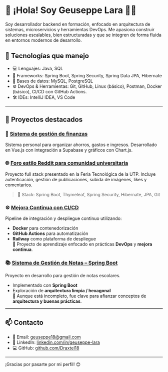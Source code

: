 # 👋 ¡Hola! Soy Geuseppe Lara 👨‍💻

Soy desarrollador backend en formación, enfocado en arquitectura de sistemas, microservicios y herramientas DevOps. Me apasiona construir soluciones escalables, bien estructuradas y que se integren de forma fluida en entornos modernos de desarrollo.


## 🚀 Tecnologías que manejo

- 💻 Lenguajes: Java, SQL
- 🧱 Frameworks: Spring Boot, Spring Security, Spring Data JPA, Hibernate
- 🐘 Bases de datos: MySQL, PostgreSQL
- ⚙️ DevOps & Herramientas: Git, GitHub, Linux (básico), Postman, Docker (básico), CI/CD con GitHub Actions.
- 🛠 IDEs: IntelliJ IDEA, VS Code

---

## 🚀 Proyectos destacados

### 🎯 [Sistema de gestión de finanzas](https://github.com/Draxtel18/sistema-ahorros-y-finanzas)
Sistema personal para organizar ahorros, gastos e ingresos. Desarrollado en Vue.js con integración a Supabase y gráficos con Chart.js.

### 🌐 [Foro estilo Reddit para comunidad universitaria](https://github.com/Draxtel18/Foro-web-UTP)
Proyecto full stack presentado en la Feria Tecnológica de la UTP. Incluye autenticación, gestión de publicaciones, subida de imágenes, likes y comentarios.
> 🔧 Stack: Spring Boot, Thymeleaf, Spring Security, Hibernate, JPA, Git

### ⚙️ [Mejora Continua con CI/CD](https://github.com/JogoP4/V2_HerramientasProject)
Pipeline de integración y despliegue continuo utilizando:
- **Docker** para contenedorización  
- **GitHub Actions** para automatización  
- **Railway** como plataforma de despliegue  
📌 Proyecto de aprendizaje enfocado en prácticas **DevOps** y **mejora continua**.

### 📚 [Sistema de Gestión de Notas – Spring Boot](https://github.com/Draxtel18/sistema-gestion-notas-colegio)
Proyecto en desarrollo para gestión de notas escolares.  
- Implementado con **Spring Boot**  
- Exploración de **arquitectura limpia / hexagonal**  
📌 Aunque está incompleto, fue clave para afianzar conceptos de **arquitectura y buenas prácticas**.  


---


## 📫 Contacto

- 📧 Email: geuseppe18@gmail.com
- 💼 LinkedIn: [linkedin.com/in/geuseppe-lara](https://www.linkedin.com/in/geuseppe-lara-garciaurrutia-8862641b3/)
- 💻 GitHub: [github.com/Draxtel18](https://github.com/Draxtel18)

---

¡Gracias por pasarte por mi perfil! 😊

